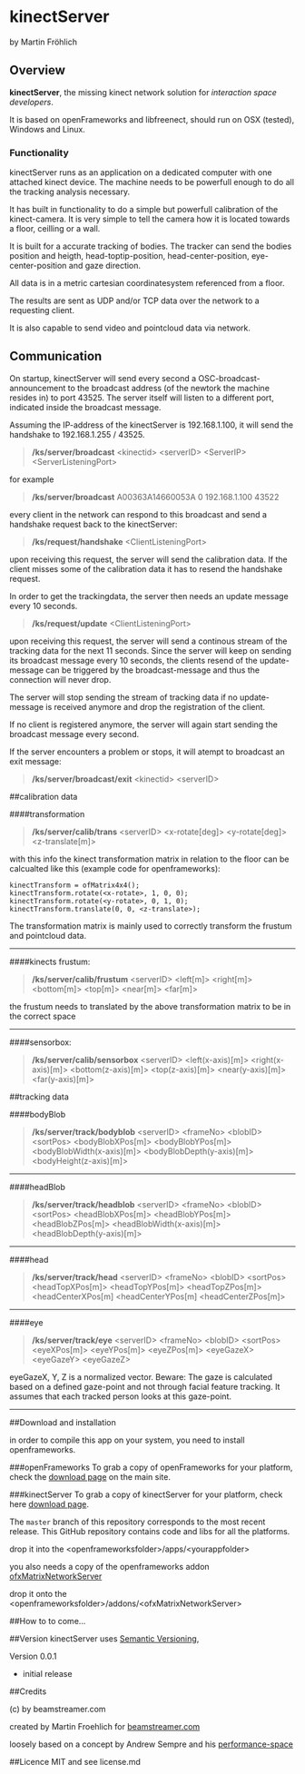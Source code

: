 # kinectServer

by Martin Fröhlich

## Overview

**kinectServer**, the missing kinect network solution for *interaction space developers*.

It is based on openFrameworks and libfreenect, should run on OSX (tested), Windows and Linux.

### Functionality

kinectServer runs as an application on a dedicated computer with one attached kinect device. The machine needs to be powerfull enough to do all the tracking analysis necessary. 

It has built in functionality to do a simple but powerfull calibration of the kinect-camera. It is very simple to tell the camera how it is located towards a floor, ceilling or a wall.

It is built for a accurate tracking of bodies. The tracker can send the bodies position and heigth, head-toptip-position, head-center-position, eye-center-position and gaze direction.

All data is in a metric cartesian coordinatesystem referenced from a floor.

The results are sent as UDP and/or TCP data over the network to a requesting client.

It is also capable to send video and pointcloud data via network.

## Communication

On startup, kinectServer will send every second a OSC-broadcast-announcement to the broadcast address (of the newtork the machine resides in) to port 43525. The server itself will listen to a different port, indicated inside the broadcast message.

Assuming the IP-address of the kinectServer is 192.168.1.100, it will send the handshake to 192.168.1.255 / 43525.

> **/ks/server/broadcast** \<kinectid> \<serverID> \<ServerIP> \<ServerListeningPort>

for example

> **/ks/server/broadcast** A00363A14660053A 0 192.168.1.100 43522

every client in the network can respond to this broadcast and send a handshake request back to the kinectServer:

> **/ks/request/handshake** \<ClientListeningPort>

upon receiving this request, the server will send the calibration data. If the client misses some of the calibration data it has to resend the handshake request. 

In order to get the trackingdata, the server then needs an update message every 10 seconds.

> **/ks/request/update** \<ClientListeningPort>
> 
upon receiving this request, the server will send a continous stream of the tracking data for the next 11 seconds. Since the server will keep on sending its broadcast message every 10 seconds, the clients resend of the update-message can be triggered by the broadcast-message and thus the connection will never drop.

The server will stop sending the stream of tracking data if no update-message is received anymore and drop the registration of the client. 

If no client is registered anymore, the server will again start sending the broadcast message every second.

If the server encounters a problem or stops, it will atempt to broadcast an exit message:

> **/ks/server/broadcast/exit** \<kinectid> \<serverID>


##calibration data

####transformation

> **/ks/server/calib/trans** \<serverID> \<x-rotate[deg]> \<y-rotate[deg]> \<z-translate[m]>
> 

with this info the kinect transformation matrix in relation to the floor can be calcualted like this (example code for openframeworks):

    kinectTransform = ofMatrix4x4();
    kinectTransform.rotate(<x-rotate>, 1, 0, 0);
    kinectTransform.rotate(<y-rotate>, 0, 1, 0);
    kinectTransform.translate(0, 0, <z-translate>);

The transformation matrix is mainly used to correctly transform the frustum and pointcloud data.

---
####kinects frustum:

> **/ks/server/calib/frustum** \<serverID> \<left[m]> \<right[m]> \<bottom[m]> \<top[m]> \<near[m]> \<far[m]>
> 

the frustum needs to translated by the above transformation matrix to be in the correct space

---
####sensorbox:

> **/ks/server/calib/sensorbox** \<serverID> \<left(x-axis)[m]> \<right(x-axis)[m]> \<bottom(z-axis)[m]> \<top(z-axis)[m]> \<near(y-axis)[m]> \<far(y-axis)[m]>  
> 

##tracking data

####bodyBlob

> **/ks/server/track/bodyblob** \<serverID> \<frameNo> \<blobID> \<sortPos> \<bodyBlobXPos[m]> \<bodyBlobYPos[m]> \<bodyBlobWidth(x-axis)[m]> \<bodyBlobDepth(y-axis)[m]> \<bodyHeight(z-axis)[m]>

---
####headBlob

> **/ks/server/track/headblob** \<serverID> \<frameNo> \<blobID> \<sortPos> \<headBlobXPos[m]> \<headBlobYPos[m]> \<headBlobZPos[m]> \<headBlobWidth(x-axis)[m]> \<headBlobDepth(y-axis)[m]>

---
####head

> **/ks/server/track/head** \<serverID> \<frameNo> \<blobID> \<sortPos> \<headTopXPos[m]> \<headTopYPos[m]> \<headTopZPos[m]> \<headCenterXPos[m] \<headCenterYPos[m] \<headCenterZPos[m]>
> 

---
####eye

> **/ks/server/track/eye** \<serverID> \<frameNo> \<blobID> \<sortPos> \<eyeXPos[m]> \<eyeYPos[m]> \<eyeZPos[m]> \<eyeGazeX> \<eyeGazeY> \<eyeGazeZ>
> 

eyeGazeX, Y, Z is a normalized vector. Beware: The gaze is calculated based on a defined gaze-point and not through facial feature tracking. It assumes that each tracked person looks at this gaze-point.

---

##Download and installation

in order to compile this app on your system, you need to install openframeworks.

###openFrameworks
To grab a copy of openFrameworks for your platform, check the [download page](http://openframeworks.cc/download) on the main site.  
 
###kinectServer
To grab a copy of kinectServer for your platform, check here [download page](http://github.com/maybites).  
 
The `master` branch of this repository corresponds to the most recent release. This GitHub repository contains code and libs for all the platforms.

drop it into the \<openframeworksfolder>/apps/\<yourappfolder>

you also needs a copy of the openframeworks addon [ofxMatrixNetworkServer](https://github.com/maybites/ofxMatrixNetworkServer)

drop it onto the \<openframeworksfolder>/addons/\<ofxMatrixNetworkServer>

##How to
to come...

##Version
kinectServer uses [Semantic Versioning](http://semver.org/), 

Version 0.0.1		
- initial release

##Credits

(c) by beamstreamer.com

created by Martin Froehlich for [beamstreamer.com](http://beamstreamer.com)

loosely based on a concept by Andrew Sempre and his [performance-space](https://bitbucket.org/tezcatlipoca/performance-space)

##Licence
MIT and see license.md